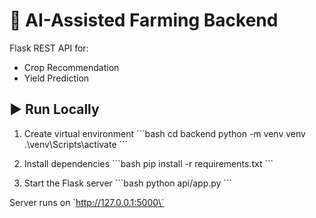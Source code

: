 # 🧠 AI-Assisted Farming Backend

Flask REST API for:
- Crop Recommendation
- Yield Prediction

## ▶️ Run Locally
1. Create virtual environment
   \`\`\`bash
   cd backend
   python -m venv venv
   .\venv\Scripts\activate
   \`\`\`

2. Install dependencies
   \`\`\`bash
   pip install -r requirements.txt
   \`\`\`

3. Start the Flask server
   \`\`\`bash
   python api/app.py
   \`\`\`

Server runs on \`http://127.0.0.1:5000\`